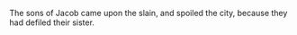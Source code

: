 The sons of Jacob came upon the slain, and spoiled the city, because they had defiled their sister.
